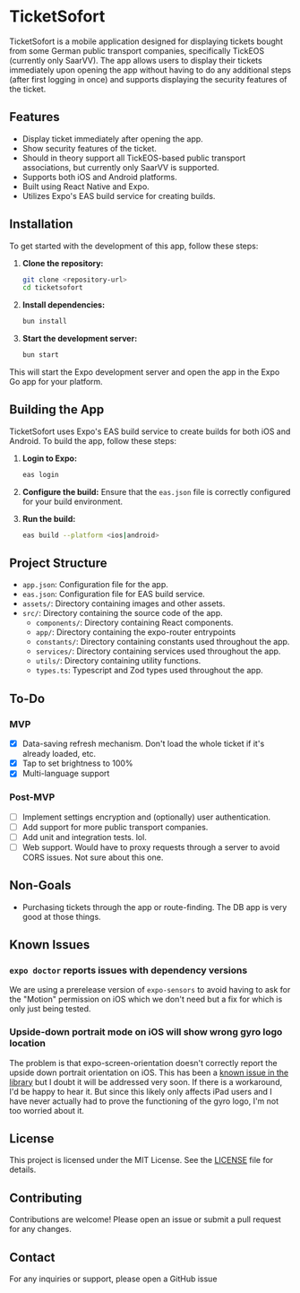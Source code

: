 # TicketSofort

TicketSofort is a mobile application designed for displaying tickets bought from some German public transport companies, specifically TickEOS (currently only SaarVV). The app allows users to display their tickets immediately upon opening the app without having to do any additional steps (after first logging in once) and supports displaying the security features of the ticket.

## Features

- Display ticket immediately after opening the app.
- Show security features of the ticket.
- Should in theory support all TickEOS-based public transport associations, but currently only SaarVV is supported.
- Supports both iOS and Android platforms.
- Built using React Native and Expo.
- Utilizes Expo's EAS build service for creating builds.

## Installation

To get started with the development of this app, follow these steps:

1. **Clone the repository:**
    ```sh
    git clone <repository-url>
    cd ticketsofort
    ```

2. **Install dependencies:**
    ```sh
    bun install
    ```

3. **Start the development server:**
    ```sh
    bun start
    ```
   
This will start the Expo development server and open the app in the Expo Go app for your platform.

## Building the App

TicketSofort uses Expo's EAS build service to create builds for both iOS and Android. To build the app, follow these steps:

1. **Login to Expo:**
    ```sh
    eas login
    ```

2. **Configure the build:**
    Ensure that the `eas.json` file is correctly configured for your build environment.

3. **Run the build:**
    ```sh
    eas build --platform <ios|android>
    ```

## Project Structure

- `app.json`: Configuration file for the app.
- `eas.json`: Configuration file for EAS build service.
- `assets/`: Directory containing images and other assets.
- `src/`: Directory containing the source code of the app.
  - `components/`: Directory containing React components.
  - `app/`: Directory containing the expo-router entrypoints
  - `constants/`: Directory containing constants used throughout the app.
  - `services/`: Directory containing services used throughout the app.
  - `utils/`: Directory containing utility functions.
  - `types.ts`: Typescript and Zod types used throughout the app.

## To-Do

### MVP
- [x] Data-saving refresh mechanism. Don't load the whole ticket if it's already loaded, etc.
- [x] Tap to set brightness to 100%
- [x] Multi-language support

### Post-MVP
- [ ] Implement settings encryption and (optionally) user authentication.
- [ ] Add support for more public transport companies.
- [ ] Add unit and integration tests. lol.
- [ ] Web support. Would have to proxy requests through a server to avoid CORS issues. Not sure about this one.

## Non-Goals

- Purchasing tickets through the app or route-finding. The DB app is very good at those things.

## Known Issues

### `expo doctor` reports issues with dependency versions

We are using a prerelease version of `expo-sensors` to avoid having to ask for the "Motion" permission on iOS which we don't need but a fix for which is only just being tested.

### Upside-down portrait mode on iOS will show wrong gyro logo location

The problem is that expo-screen-orientation doesn't correctly report the upside down portrait orientation on iOS. This has been a [known issue in the library](https://github.com/expo/expo/issues/10944) but I doubt it will be addressed very soon. If there is a workaround, I'd be happy to hear it. But since this likely only affects iPad users and I have never actually had to prove the functioning of the gyro logo, I'm not too worried about it.   

## License

This project is licensed under the MIT License. See the [LICENSE](LICENSE) file for details.

## Contributing

Contributions are welcome! Please open an issue or submit a pull request for any changes.

## Contact

For any inquiries or support, please open a GitHub issue